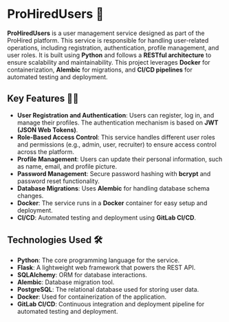 # ProHiredUsers 🚀

**ProHiredUsers** is a user management service designed as part of the ProHired platform. This service is responsible for handling user-related operations, including registration, authentication, profile management, and user roles. It is built using **Python** and follows a **RESTful architecture** to ensure scalability and maintainability. This project leverages **Docker** for containerization, **Alembic** for migrations, and **CI/CD pipelines** for automated testing and deployment.

## Key Features 🔑✨

- **User Registration and Authentication**: Users can register, log in, and manage their profiles. The authentication mechanism is based on **JWT (JSON Web Tokens)**.
- **Role-Based Access Control**: This service handles different user roles and permissions (e.g., admin, user, recruiter) to ensure access control across the platform.
- **Profile Management**: Users can update their personal information, such as name, email, and profile picture.
- **Password Management**: Secure password hashing with **bcrypt** and password reset functionality.
- **Database Migrations**: Uses **Alembic** for handling database schema changes.
- **Docker**: The service runs in a **Docker** container for easy setup and deployment.
- **CI/CD**: Automated testing and deployment using **GitLab CI/CD**.

## Technologies Used 🛠️

- **Python**: The core programming language for the service.
- **Flask**: A lightweight web framework that powers the REST API.
- **SQLAlchemy**: ORM for database interactions.
- **Alembic**: Database migration tool.
- **PostgreSQL**: The relational database used for storing user data.
- **Docker**: Used for containerization of the application.
- **GitLab CI/CD**: Continuous integration and deployment pipeline for automated testing and deployment.
